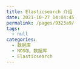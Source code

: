 ```yaml
---
title: Elasticsearch 介绍
date: 2021-10-27 14:04:45
permalink: /pages/9323a9/
tags: 
  - null
categories: 
  - 数据库
  - NOSQL 数据库
  - Elasticsearch
---
```

